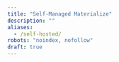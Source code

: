 ```yaml
---
title: "Self-Managed Materialize"
description: ""
aliases:
  - /self-hosted/
robots: "noindex, nofollow"
draft: true
---
```


<!-- Note: The self-managed docs are in a separate branch. The self-managed section in main is used for redirect purposes of the pre-self-managed (circa Dec. 2024) self-managed docs -->
